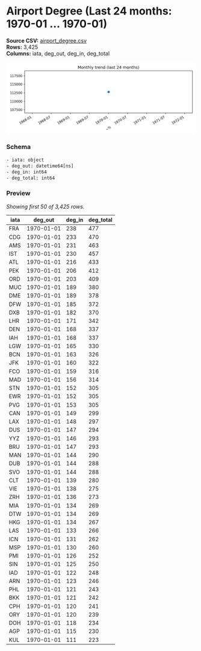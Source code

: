 # Airport Degree (Last 24 months: 1970-01 … 1970-01)

**Source CSV:** [airport_degree.csv](../publish/airport_degree.csv)  
**Rows:** 3,425  
**Columns:** iata, deg_out, deg_in, deg_total

![Time series](../assets/plots/airport_degree_timeseries.png)

### Schema

```
- iata: object
- deg_out: datetime64[ns]
- deg_in: int64
- deg_total: int64
```

### Preview

_Showing first 50 of 3,425 rows._

| iata | deg_out | deg_in | deg_total |
|---|---|---|---|
| FRA | 1970-01-01 | 238 | 477 |
| CDG | 1970-01-01 | 233 | 470 |
| AMS | 1970-01-01 | 231 | 463 |
| IST | 1970-01-01 | 230 | 457 |
| ATL | 1970-01-01 | 216 | 433 |
| PEK | 1970-01-01 | 206 | 412 |
| ORD | 1970-01-01 | 203 | 409 |
| MUC | 1970-01-01 | 189 | 380 |
| DME | 1970-01-01 | 189 | 378 |
| DFW | 1970-01-01 | 185 | 372 |
| DXB | 1970-01-01 | 182 | 370 |
| LHR | 1970-01-01 | 171 | 342 |
| DEN | 1970-01-01 | 168 | 337 |
| IAH | 1970-01-01 | 168 | 337 |
| LGW | 1970-01-01 | 165 | 330 |
| BCN | 1970-01-01 | 163 | 326 |
| JFK | 1970-01-01 | 160 | 322 |
| FCO | 1970-01-01 | 159 | 316 |
| MAD | 1970-01-01 | 156 | 314 |
| STN | 1970-01-01 | 152 | 305 |
| EWR | 1970-01-01 | 152 | 305 |
| PVG | 1970-01-01 | 153 | 305 |
| CAN | 1970-01-01 | 149 | 299 |
| LAX | 1970-01-01 | 148 | 297 |
| DUS | 1970-01-01 | 147 | 294 |
| YYZ | 1970-01-01 | 146 | 293 |
| BRU | 1970-01-01 | 147 | 293 |
| MAN | 1970-01-01 | 144 | 290 |
| DUB | 1970-01-01 | 144 | 288 |
| SVO | 1970-01-01 | 144 | 288 |
| CLT | 1970-01-01 | 139 | 280 |
| VIE | 1970-01-01 | 138 | 275 |
| ZRH | 1970-01-01 | 136 | 273 |
| MIA | 1970-01-01 | 134 | 269 |
| DTW | 1970-01-01 | 134 | 269 |
| HKG | 1970-01-01 | 134 | 267 |
| LAS | 1970-01-01 | 133 | 266 |
| ICN | 1970-01-01 | 131 | 262 |
| MSP | 1970-01-01 | 130 | 260 |
| PMI | 1970-01-01 | 126 | 252 |
| SIN | 1970-01-01 | 125 | 250 |
| IAD | 1970-01-01 | 122 | 248 |
| ARN | 1970-01-01 | 123 | 246 |
| PHL | 1970-01-01 | 121 | 243 |
| BKK | 1970-01-01 | 121 | 242 |
| CPH | 1970-01-01 | 120 | 241 |
| ORY | 1970-01-01 | 120 | 239 |
| DOH | 1970-01-01 | 118 | 234 |
| AGP | 1970-01-01 | 115 | 230 |
| KUL | 1970-01-01 | 111 | 223 |

